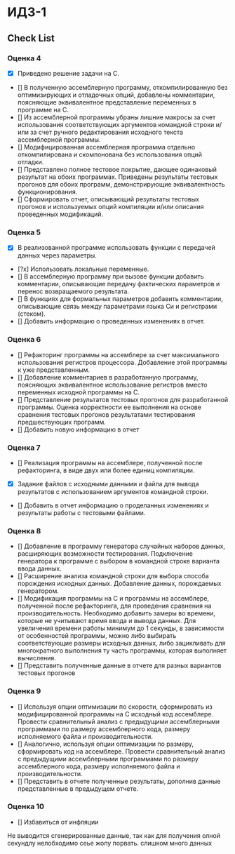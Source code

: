 # ИДЗ-1
## Check List

### Оценка 4
- [x] Приведено решение задачи на C.
- [] В полученную ассемблерную программу, откомпилированную без оптимизирующих и отладочных опций, добавлены комментарии, поясняющие
эквивалентное представление переменных в программе на C.
- [] Из ассемблерной программы убраны лишние макросы за счет использования соответствующих аргументов командной строки и/или за счет
ручного редактирования исходного текста ассемблерной программы.
- [] Модифицированная ассемблерная программа отдельно откомпилирована
и скомпонована без использования опций отладки.
- [] Представлено полное тестовое покрытие, дающее одинаковый результат
на обоих программах. Приведены результаты тестовых прогонов для обоих программ, демонстрирующие эквивалентность функционирования.
- [] Сформировать отчет, описывающий результаты тестовых прогонов и используемых опций компиляции и/или описания проведенных модификаций.

### Оценка 5
- [x] В реализованной программе использовать функции с передачей данных
через параметры.
- [?x] Использовать локальные переменные.
- [] В ассемблерную программу при вызове функции добавить комментарии,
описывающие передачу фактических параметров и перенос возвращаемого результата.
- [] В функциях для формальных параметров добавить комментарии, описывающие связь между параметрами языка Си и регистрами (стеком).
- [] Добавить информацию о проведенных изменениях в отчет.

### Оценка 6

- [] Рефакторинг программы на ассемблере за счет максимального использования регистров процессора. Добавление этой программы к уже представленным.
- [] Добавление комментариев в разработанную программу, поясняющих эквивалентное использование регистров вместо переменных исходной программы на C.
- []  Представление результатов тестовых прогонов для разработанной программы. Оценка корректности ее выполнения на основе сравнения тестовых прогонов результатами тестирования предшествующих программ.
- []  Добавить новую информацию в отчет


### Оценка 7
- [] Реализация программы на ассемблере, полученной после рефакторинга,
в виде двух или более единиц компиляции.
- [x] Задание файлов с исходными данными и файла для вывода результатов
с использованием аргументов командной строки.
- [] Добавить в отчет информацию о проделанных изменениях и результаты
работы с тестовыми файлами.

### Оценка 8
- [] Добавление в программу генератора случайных наборов данных, расширяющих возможности тестирования. Подключение генератора к программе с выбором в командной строке варианта ввода данных.
- [] Расширение анализа командной строки для выбора способа порождения
исходных данных. Добавление данных, порождаемых генератором.
- [] Модификация программы на C и программы на ассемблере, полученной
после рефакторинга, для проведения сравнения на производительность.
Необходимо добавить замеры во времени, которые не учитывают время
ввода и вывода данных. Для увеличения времени работы минимум до 1
секунды, в зависимости от особенностей программы, можно либо выбирать соответствующие размеры исходных данных, либо зацикливать для
многократного выполнения ту часть программы, которая выполняет вычисления.
- [] Представить полученные данные в отчете для разных вариантов тестовых прогонов

### Оценка 9
- [] Используя опции оптимизации по скорости, сформировать из модифицированной программы на C исходный код ассемблере. Провести сравнительный анализ с предыдущими ассемблерными программами по размеру ассемблерного кода, размеру исполняемого файла и производительности.
- [] Аналогично, используя опции оптимизации по размеру, сформировать
код на ассемблере. Провести сравнительный анализ с предыдущими ассемблерными программами по размеру ассемблерного кода, размеру исполняемого файла и производительности.
- [] Представить в отчете полученные результаты, дополнив данные представленные в предыдущем отчете.

### Оценка 10
- [] Избавиться от инфляции


Не выводится сгенерированные данные, так как для получения олной секундлу нелобходимо сеье жопу порвать. слишком много данных